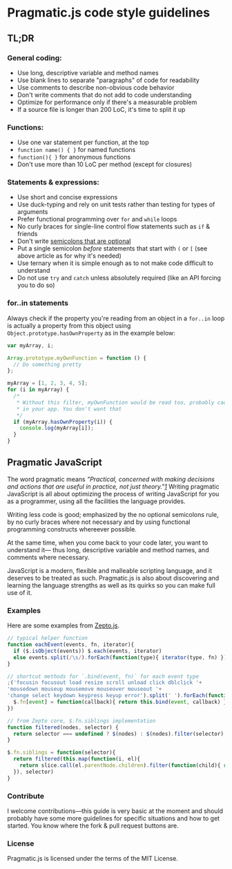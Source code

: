 # Pragmatic.js code style guidelines

## TL;DR

### General coding:
* Use long, descriptive variable and method names
* Use blank lines to separate "paragraphs" of code for readability
* Use comments to describe non-obvious code behavior
* Don't write comments that do not add to code understanding
* Optimize for performance only if there's a measurable problem
* If a source file is longer than 200 LoC, it's time to split it up

### Functions:
* Use one var statement per function, at the top
* `function name() { }` for named functions
* `function(){ }` for anonymous functions
* Don't use more than 10 LoC per method (except for closures)

### Statements & expressions:
* Use short and concise expressions
* Use duck-typing and rely on unit tests rather than testing for types of arguments
* Prefer functional programming over `for` and `while` loops
* No curly braces for single-line control flow statements such as `if` & friends
* Don't write [semicolons that are optional][optional]
* Put a single semicolon _before_ statements that start with `(` or `[`
  (see above article as for why it's needed)
* Use ternary when it is simple enough as to not make code difficult to understand
* Do not use `try` and `catch` unless absolutely required (like an API forcing you to do so)

### for..in statements
Always check if the property you're reading from an object in a `for..in`
loop is actually a property from this object using `Object.prototype.hasOwnProperty`
as in the example below:

```javascript
var myArray, i;

Array.prototype.myOwnFunction = function () {
  // Do something pretty
};

myArray = [1, 2, 3, 4, 5];
for (i in myArray) {
  /*
   * Without this filter, myOwnFunction would be read too, probably causing a bug
   * in your app. You don't want that
   */
  if (myArray.hasOwnProperty(i)) {
    console.log(myArray[i]);
  }
}
```

## Pragmatic JavaScript

The word pragmatic means _"Practical, concerned with making decisions 
and actions that are useful in practice, not just theory."[1]_ Writing pragmatic
JavaScript is all about optimizing the process of writing JavaScript for you 
as a programmer, using all the facilities the language provides. 

Writing less code is good; emphasized by the no optional semicolons rule, by 
no curly braces where not necessary and by using functional programming constructs
whereever possible.

At the same time, when you come back to your code later, you want to understand it—
thus long, descriptive variable and method names, and comments where necessary.

JavaScript is a modern, flexible and malleable scripting language, and it deserves
to be treated as such. Pragmatic.js is also about discovering and learning the language
strengths as well as its quirks so you can make full use of it.

### Examples

Here are some examples from [Zepto.js][zepto].

```javascript
// typical helper function
function eachEvent(events, fn, iterator){
  if ($.isObject(events)) $.each(events, iterator)
  else events.split(/\s/).forEach(function(type){ iterator(type, fn) })
}

// shortcut methods for `.bind(event, fn)` for each event type
;('focusin focusout load resize scroll unload click dblclick '+
'mousedown mouseup mousemove mouseover mouseout '+
'change select keydown keypress keyup error').split(' ').forEach(function(event) {
  $.fn[event] = function(callback){ return this.bind(event, callback) }
})

// from Zepto core, $.fn.siblings implementation
function filtered(nodes, selector) {
  return selector === undefined ? $(nodes) : $(nodes).filter(selector)
}

$.fn.siblings = function(selector){
  return filtered(this.map(function(i, el){
    return slice.call(el.parentNode.children).filter(function(child){ return child!==el })
  }), selector)
}
```

### Contribute

I welcome contributions—this guide is very basic at the moment and should probably have some more
guidelines for specific situations and how to get started. You know where the fork & pull request
buttons are.

### License

Pragmatic.js is licensed under the terms of the MIT License.

  [1]: http://en.wiktionary.org/wiki/pragmatic
  [optional]: http://mislav.uniqpath.com/2010/05/semicolons/
  [zepto]: http://zeptojs.com/
